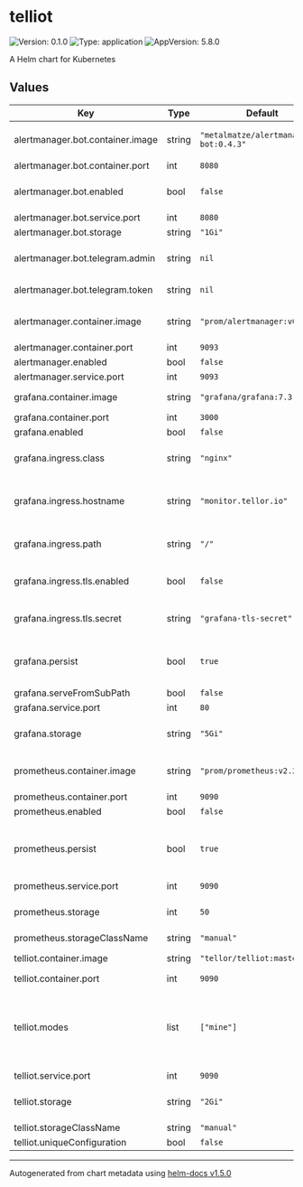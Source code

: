 # telliot

![Version: 0.1.0](https://img.shields.io/badge/Version-0.1.0-informational?style=flat-square) ![Type: application](https://img.shields.io/badge/Type-application-informational?style=flat-square) ![AppVersion: 5.8.0](https://img.shields.io/badge/AppVersion-5.8.0-informational?style=flat-square)

A Helm chart for Kubernetes

## Values

| Key | Type | Default | Description |
|-----|------|---------|-------------|
| alertmanager.bot.container.image | string | `"metalmatze/alertmanager-bot:0.4.3"` | Docker image for alertmanager  |
| alertmanager.bot.container.port | int | `8080` |  |
| alertmanager.bot.enabled | bool | `false` | Whether to enable alertmanager  |
| alertmanager.bot.service.port | int | `8080` |  |
| alertmanager.bot.storage | string | `"1Gi"` |  |
| alertmanager.bot.telegram.admin | string | `nil` | Telegram admin username  |
| alertmanager.bot.telegram.token | string | `nil` | Telegram token |
| alertmanager.container.image | string | `"prom/alertmanager:v0.19.0"` | Docker image for alertmanager |
| alertmanager.container.port | int | `9093` |  |
| alertmanager.enabled | bool | `false` |  |
| alertmanager.service.port | int | `9093` |  |
| grafana.container.image | string | `"grafana/grafana:7.3.6"` | Docker image for grafana |
| grafana.container.port | int | `3000` |  |
| grafana.enabled | bool | `false` |  |
| grafana.ingress.class | string | `"nginx"` | Ingress class to use for grafana |
| grafana.ingress.hostname | string | `"monitor.tellor.io"` | Hostname to use for accessing grafana |
| grafana.ingress.path | string | `"/"` | Subpath to access grafana |
| grafana.ingress.tls.enabled | bool | `false` | Enable/Disable TLS for grafana |
| grafana.ingress.tls.secret | string | `"grafana-tls-secret"` | Name of TLS secret to use for grafana |
| grafana.persist | bool | `true` | Enable persistence for grafana configuration |
| grafana.serveFromSubPath | bool | `false` |  |
| grafana.service.port | int | `80` |  |
| grafana.storage | string | `"5Gi"` | Grafana persistent storage size |
| prometheus.container.image | string | `"prom/prometheus:v2.24.0"` | Docker image for prometheus |
| prometheus.container.port | int | `9090` |  |
| prometheus.enabled | bool | `false` |  |
| prometheus.persist | bool | `true` | Enable persistence for prometheus data |
| prometheus.service.port | int | `9090` |  |
| prometheus.storage | int | `50` | Prometheus storage size in GB  |
| prometheus.storageClassName | string | `"manual"` |  |
| telliot.container.image | string | `"tellor/telliot:master"` | Docker image for telliot   |
| telliot.container.port | int | `9090` |  |
| telliot.modes | list | `["mine"]` | Array of commands to spawn separate instances of telliot instances with |
| telliot.service.port | int | `9090` |  |
| telliot.storage | string | `"2Gi"` | telliot persistent storage size |
| telliot.storageClassName | string | `"manual"` |  |
| telliot.uniqueConfiguration | bool | `false` |  |

----------------------------------------------
Autogenerated from chart metadata using [helm-docs v1.5.0](https://github.com/norwoodj/helm-docs/releases/v1.5.0)
